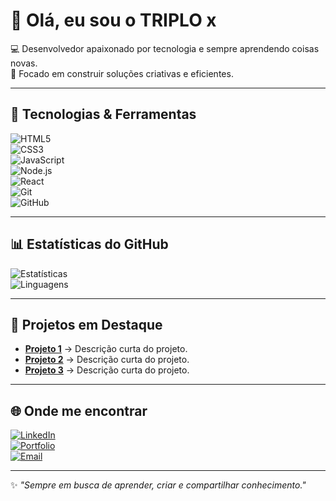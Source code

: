# 👋 Olá, eu sou o TRIPLO x  

💻 Desenvolvedor apaixonado por tecnologia e sempre aprendendo coisas novas.  
🚀 Focado em construir soluções criativas e eficientes.  

---

## 🔧 Tecnologias & Ferramentas  
![HTML5](https://img.shields.io/badge/-HTML5-E34F26?logo=html5&logoColor=fff)  
![CSS3](https://img.shields.io/badge/-CSS3-1572B6?logo=css3&logoColor=fff)  
![JavaScript](https://img.shields.io/badge/-JavaScript-F7DF1E?logo=javascript&logoColor=000)  
![Node.js](https://img.shields.io/badge/-Node.js-339933?logo=node.js&logoColor=fff)  
![React](https://img.shields.io/badge/-React-61DAFB?logo=react&logoColor=000)  
![Git](https://img.shields.io/badge/-Git-F05032?logo=git&logoColor=fff)  
![GitHub](https://img.shields.io/badge/-GitHub-181717?logo=github&logoColor=fff)  

---

## 📊 Estatísticas do GitHub  
![Estatísticas](https://github-readme-stats.vercel.app/api?username=Hafrannio-Menezes&show_icons=true&theme=radical)  
![Linguagens](https://github-readme-stats.vercel.app/api/top-langs/?username=Hafrannio-Menezes75&layout=compact&theme=radical)  

---

## 🚀 Projetos em Destaque  
- [**Projeto 1**](#) → Descrição curta do projeto.  
- [**Projeto 2**](#) → Descrição curta do projeto.  
- [**Projeto 3**](#) → Descrição curta do projeto.  

---

## 🌐 Onde me encontrar  
[![LinkedIn](https://img.shields.io/badge/-LinkedIn-0A66C2?logo=linkedin&logoColor=fff)](https://linkedin.com/in/seu-perfil)  
[![Portfolio](https://img.shields.io/badge/-Portfólio-000?logo=vercel&logoColor=fff)](https://seusite.com)  
[![Email](https://img.shields.io/badge/-Email-D14836?logo=gmail&logoColor=fff)](mailto:seuemail@gmail.com)  

---

✨ _"Sempre em busca de aprender, criar e compartilhar conhecimento."_  

